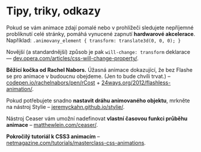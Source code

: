 Tipy, triky, odkazy
===================

Pokud se vám animace zdají pomalé nebo v prohlížeči sledujete nepříjemné probliknutí celé stránky, pomáhá vynucené zapnutí **hardwarové akcelerace**. Například: `.animovany_element { transform: translate3d(0, 0, 0); }` 

Novější (a standardnější) způsob je pak `will-change: transform` deklarace — [dev.opera.com/articles/css-will-change-property/](https://dev.opera.com/articles/css-will-change-property/).

**Běžící kočka od Rachel Nabors.** Úžasná animace dokazující, že bez Flashe se pro animace v budoucnu obejdeme. (Jen to bude chvíli trvat.)  – [codepen.io/rachelnabors/pen/rCost](http://codepen.io/rachelnabors/pen/rCost) + [24ways.org/2012/flashless-animation/](http://24ways.org/2012/flashless-animation/).

Pokud potřebujete snadno **nastavit dráhu animovaného objektu**, mrkněte na  nástroj Stylie – [jeremyckahn.github.io/stylie/](http://jeremyckahn.github.io/stylie/).

Nástroj Ceaser vám umožní nadefinovat **vlastní časovou funkci průběhu animace** – [matthewlein.com/ceaser/](http://matthewlein.com/ceaser/).

**Pokročilý tutoriál k CSS3 animacím** – [netmagazine.com/tutorials/masterclass-css-animations](http://www.netmagazine.com/tutorials/masterclass-css-animations).